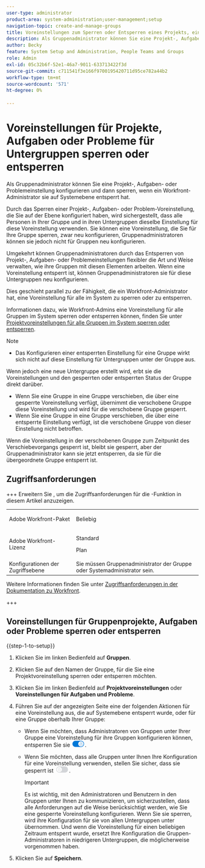 ```yaml
---
user-type: administrator
product-area: system-administration;user-management;setup
navigation-topic: create-and-manage-groups
title: Voreinstellungen zum Sperren oder Entsperren eines Projekts, einer Aufgabe oder eines Problems für Untergruppen
description: Als Gruppenadministrator können Sie eine Projekt-, Aufgaben- oder Problemeinstellung konfigurieren und dann sperren, wenn ein Workfront-Administrator sie auf Systemebene entsperrt hat.
author: Becky
feature: System Setup and Administration, People Teams and Groups
role: Admin
exl-id: 05c32b6f-52e1-46a7-9011-633713422f3d
source-git-commit: c711541f3e166f9700195420711d95ce782a44b2
workflow-type: tm+mt
source-wordcount: '571'
ht-degree: 0%

---
```


# Voreinstellungen für Projekte, Aufgaben oder Probleme für Untergruppen sperren oder entsperren

Als Gruppenadministrator können Sie eine Projekt-, Aufgaben- oder Problemeinstellung konfigurieren und dann sperren, wenn ein Workfront-Administrator sie auf Systemebene entsperrt hat.

Durch das Sperren einer Projekt-, Aufgaben- oder Problem-Voreinstellung, die Sie auf der Ebene konfiguriert haben, wird sichergestellt, dass alle Personen in Ihrer Gruppe und in ihren Untergruppen dieselbe Einstellung für diese Voreinstellung verwenden. Sie können eine Voreinstellung, die Sie für Ihre Gruppe sperren, zwar neu konfigurieren, Gruppenadministratoren können sie jedoch nicht für Gruppen neu konfigurieren.

Umgekehrt können Gruppenadministratoren durch das Entsperren von Projekt-, Aufgaben- oder Problemeinstellungen flexibler die Art und Weise verwalten, wie ihre Gruppen mit diesen Elementen arbeiten. Wenn eine Voreinstellung entsperrt ist, können Gruppenadministratoren sie für diese Untergruppen neu konfigurieren.

Dies geschieht parallel zu der Fähigkeit, die ein Workfront-Administrator hat, eine Voreinstellung für alle im System zu sperren oder zu entsperren.

Informationen dazu, wie Workfront-Admins eine Voreinstellung für alle Gruppen im System sperren oder entsperren können, finden Sie unter [Projektvoreinstellungen für alle Gruppen im System sperren oder entsperren](../../../administration-and-setup/set-up-workfront/configure-system-defaults/lock-or-unlock-project-preferences-for-groups-system.md).

<!--
<p data-mc-conditions="QuicksilverOrClassic.Draft mode">Unlike other Lock/Unlock articles that start just like this one, we need the steps here. In other areas, the lock/unlock step is part of the article about setting preferences or creating statuses.</p>
-->

>[!NOTE]
>
>* Das Konfigurieren einer entsperrten Einstellung für eine Gruppe wirkt sich nicht auf diese Einstellung für Untergruppen unter der Gruppe aus.
>
>  Wenn jedoch eine neue Untergruppe erstellt wird, erbt sie die Voreinstellungen und den gesperrten oder entsperrten Status der Gruppe direkt darüber.
>
>* Wenn Sie eine Gruppe in eine Gruppe verschieben, die über eine gesperrte Voreinstellung verfügt, übernimmt die verschobene Gruppe diese Voreinstellung und wird für die verschobene Gruppe gesperrt.
>* Wenn Sie eine Gruppe in eine Gruppe verschieben, die über eine entsperrte Einstellung verfügt, ist die verschobene Gruppe von dieser Einstellung nicht betroffen.
>
>  Wenn die Voreinstellung in der verschobenen Gruppe zum Zeitpunkt des Verschiebevorgangs gesperrt ist, bleibt sie gesperrt, aber der Gruppenadministrator kann sie jetzt entsperren, da sie für die übergeordnete Gruppe entsperrt ist.

## Zugriffsanforderungen

+++ Erweitern Sie , um die Zugriffsanforderungen für die -Funktion in diesem Artikel anzuzeigen.

<table style="table-layout:auto"> 
 <col> 
 <col> 
 <tbody> 
  <tr> 
   <td>Adobe Workfront-Paket</td> 
   <td><p>Beliebig</p></td> 
  </tr> 
  <tr> 
   <td>Adobe Workfront-Lizenz</td> 
   <td><p>Standard</p>
       <p>Plan</p></td>
  </tr>
  <tr> 
   <td>Konfigurationen der Zugriffsebene</td> 
   <td>Sie müssen Gruppenadministrator der Gruppe oder Systemadministrator sein.</td>
  </tr>
 </tbody> 
</table>

Weitere Informationen finden Sie unter [Zugriffsanforderungen in der Dokumentation zu Workfront](/help/quicksilver/administration-and-setup/add-users/access-levels-and-object-permissions/access-level-requirements-in-documentation.md).

+++

## Voreinstellungen für Gruppenprojekte, Aufgaben oder Probleme sperren oder entsperren

{{step-1-to-setup}}

1. Klicken Sie im linken Bedienfeld auf **Gruppen**.
1. Klicken Sie auf den Namen der Gruppe, für die Sie eine Projektvoreinstellung sperren oder entsperren möchten.
1. Klicken Sie im linken Bedienfeld auf **Projektvoreinstellungen** oder **Voreinstellungen für Aufgaben und Probleme**.

1. Führen Sie auf der angezeigten Seite eine der folgenden Aktionen für eine Voreinstellung aus, die auf Systemebene entsperrt wurde, oder für eine Gruppe oberhalb Ihrer Gruppe:

   * Wenn Sie möchten, dass Administratoren von Gruppen unter Ihrer Gruppe eine Voreinstellung für ihre Gruppen konfigurieren können, entsperren Sie sie ![Umschalter Entsperren](assets/unlock-toggle-button.png).
   * Wenn Sie möchten, dass alle Gruppen unter Ihnen Ihre Konfiguration für eine Voreinstellung verwenden, stellen Sie sicher, dass sie gesperrt ist ![Umschalter sperren](assets/lock-toggle-button.png).

     >[!IMPORTANT]
     >
     >Es ist wichtig, mit den Administratoren und Benutzern in den Gruppen unter Ihnen zu kommunizieren, um sicherzustellen, dass alle Anforderungen auf die Weise berücksichtigt werden, wie Sie eine gesperrte Voreinstellung konfigurieren. Wenn Sie sie sperren, wird ihre Konfiguration für sie von allen Untergruppen unter übernommen. Und wenn die Voreinstellung für einen beliebigen Zeitraum entsperrt wurde, ersetzt Ihre Konfiguration die Gruppen-Administratoren in niedrigeren Untergruppen, die möglicherweise vorgenommen haben.

1. Klicken Sie auf **Speichern**.

